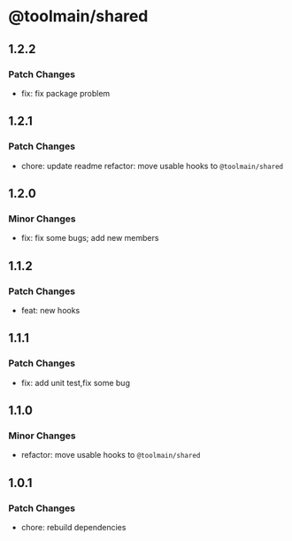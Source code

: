 # @toolmain/shared

## 1.2.2

### Patch Changes

- fix: fix package problem

## 1.2.1

### Patch Changes

- chore: update readme refactor: move usable hooks to `@toolmain/shared`

## 1.2.0

### Minor Changes

- fix: fix some bugs; add new members

## 1.1.2

### Patch Changes

- feat: new hooks

## 1.1.1

### Patch Changes

- fix: add unit test,fix some bug

## 1.1.0

### Minor Changes

- refactor: move usable hooks to `@toolmain/shared`

## 1.0.1

### Patch Changes

- chore: rebuild dependencies
